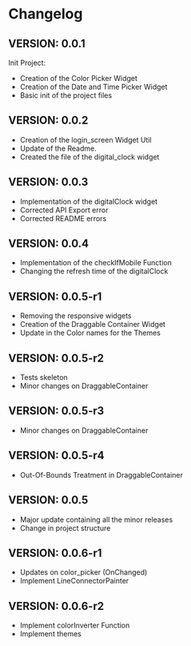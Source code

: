 # Changelog

## VERSION: 0.0.1

Init Project:

- Creation of the Color Picker Widget
- Creation of the Date and Time Picker Widget
- Basic init of the project files

## VERSION: 0.0.2

- Creation of the login_screen Widget Util  
- Update of the Readme.  
- Created the file of the digital_clock widget

## VERSION: 0.0.3

- Implementation of the digitalClock widget
- Corrected API Export error
- Corrected README errors

## VERSION: 0.0.4

- Implementation of the checkIfMobile Function  
- Changing the refresh time of the digitalClock  

## VERSION: 0.0.5-r1

- Removing the responsive widgets  
- Creation of the Draggable Container Widget
- Update in the Color names for the Themes  

## VERSION: 0.0.5-r2

- Tests skeleton
- Minor changes on DraggableContainer

## VERSION: 0.0.5-r3

- Minor changes on DraggableContainer

## VERSION: 0.0.5-r4

- Out-Of-Bounds Treatment in DraggableContainer

## VERSION: 0.0.5

- Major update containing all the minor releases
- Change in project structure

## VERSION: 0.0.6-r1

- Updates on color_picker (OnChanged)
- Implement LineConnectorPainter

## VERSION: 0.0.6-r2

- Implement colorInverter Function
- Implement themes
